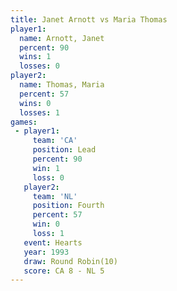 ```yaml
---
title: Janet Arnott vs Maria Thomas
player1:             
  name: Arnott, Janet
  percent: 90        
  wins: 1            
  losses: 0          
player2:             
  name: Thomas, Maria
  percent: 57        
  wins: 0            
  losses: 1          
games:
 - player1:        
     team: 'CA'    
     position: Lead
     percent: 90   
     win: 1        
     loss: 0       
   player2:          
     team: 'NL'      
     position: Fourth
     percent: 57     
     win: 0          
     loss: 1         
   event: Hearts        
   year: 1993           
   draw: Round Robin(10)
   score: CA 8 - NL 5   
---
```

